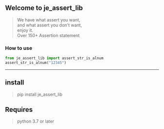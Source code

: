 ## Welcome to je_assert_lib
> We have what assert you want, \
> and what assert you don't want, \
> enjoy it. \
> Over 150+ Assertion statement

### How to use
```python
from je_assert_lib import assert_str_is_alnum
assert_str_is_alnum("12345")
```
---

## install
> pip install je_assert_lib


## Requires
> python 3.7 or later